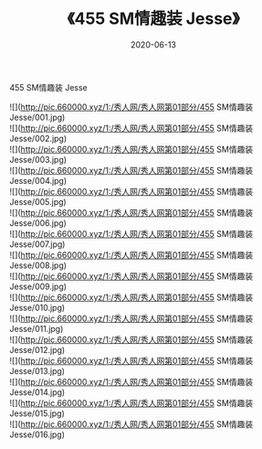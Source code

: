 ﻿---
layout: post
title:  《455 SM情趣装 Jesse》
date:   2020-06-13
img: http://pic.660000.xyz/1:/秀人网/秀人网第01部分/455 SM情趣装 Jesse/000.jpg
categories: [美女, 清纯, 唯美]
---

455 SM情趣装 Jesse

  ![](http://pic.660000.xyz/1:/秀人网/秀人网第01部分/455 SM情趣装 Jesse/001.jpg) <br> ![](http://pic.660000.xyz/1:/秀人网/秀人网第01部分/455 SM情趣装 Jesse/002.jpg) <br> ![](http://pic.660000.xyz/1:/秀人网/秀人网第01部分/455 SM情趣装 Jesse/003.jpg) <br> ![](http://pic.660000.xyz/1:/秀人网/秀人网第01部分/455 SM情趣装 Jesse/004.jpg) <br> ![](http://pic.660000.xyz/1:/秀人网/秀人网第01部分/455 SM情趣装 Jesse/005.jpg) <br> ![](http://pic.660000.xyz/1:/秀人网/秀人网第01部分/455 SM情趣装 Jesse/006.jpg) <br> ![](http://pic.660000.xyz/1:/秀人网/秀人网第01部分/455 SM情趣装 Jesse/007.jpg) <br> ![](http://pic.660000.xyz/1:/秀人网/秀人网第01部分/455 SM情趣装 Jesse/008.jpg) <br> ![](http://pic.660000.xyz/1:/秀人网/秀人网第01部分/455 SM情趣装 Jesse/009.jpg) <br> ![](http://pic.660000.xyz/1:/秀人网/秀人网第01部分/455 SM情趣装 Jesse/010.jpg) <br> ![](http://pic.660000.xyz/1:/秀人网/秀人网第01部分/455 SM情趣装 Jesse/011.jpg) <br> ![](http://pic.660000.xyz/1:/秀人网/秀人网第01部分/455 SM情趣装 Jesse/012.jpg) <br> ![](http://pic.660000.xyz/1:/秀人网/秀人网第01部分/455 SM情趣装 Jesse/013.jpg) <br> ![](http://pic.660000.xyz/1:/秀人网/秀人网第01部分/455 SM情趣装 Jesse/014.jpg) <br> ![](http://pic.660000.xyz/1:/秀人网/秀人网第01部分/455 SM情趣装 Jesse/015.jpg) <br> ![](http://pic.660000.xyz/1:/秀人网/秀人网第01部分/455 SM情趣装 Jesse/016.jpg) <br>